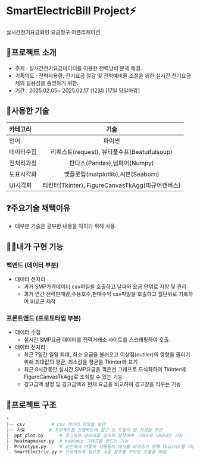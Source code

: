 # SmartElectricBill Project⚡

실시간전기요금확인 요금청구 어플리케이션

<!--
프로그래밍 입문 한달차 첫 프로젝트 작품.
-->
## 📝프로젝트 소개

* 주제 : 실시간전기요금데이터를 이용한 전력낭비 문제 해결.
* 기획의도 : 전력사용량, 전기요금 절감 및 전력예비율 조절을 위한 실시간 전기요금제의 실용성을 증명하기 위함.
* 기간 : 2025.02.05~ 2025.02.17 (12일) [17일 당일마감]


## 🔨사용한 기술

|카테고리|기술|
|:-|:-:|
|언어|파이썬|
|데이터수집|리퀘스트(request), 뷰티풀수프(Beatuifulsoup)|
|전처리과정|판다스(Pandas),넘파이(Numpy)|
|도표시각화|맷플롯립(matplotlib),씨본(Seaborn)|
|UI시각화|티킨터(Tkinter), FigureCanvasTkAgg(피규어캔버스)|

## ❓주요기술 채택이유
* 대부분 기술은 공부한 내용을 익히기 위해 사용.

## 🙋‍♂️내가 구현 기능

### 백엔드 (데이터 부분)
* 데이터 전처리
  * 과거 SMP가격데이터 csv파일을 호출하고 날짜와 요금 단위로 저장 및 관리
  * 과거 연간 전력판매량,수용호수,판매수익 csv파일을 호출하고 월단위로 기록하여 비교군 제작

### 프론트엔드 (프로토타입 부분)
* 데이터 수집
  * 실시간 SMP요금 데이터를 전력거래소 사이트를 스크래핑하여 호출.
* 데이터 전처리
  * 최근 7일간 일일 최대, 최소 요금을 불러오고 이상점(outlier)의 영향을 줄이기 위해 최대값의 평균, 최소값을 평균을 Tkinter에 표기
  * 최근 8시간동안 실시간 SMP요금을 꺽은선 그래프로 도식화하여 Tkinter에 FigureCanvasTkAgg로 조회할 수 있는 기능
  * 경고금액 설정 및 경고금액과 현재 요금을 비교하여 경고창을 띄우는 기능


## 🌲프로젝트 구조

```python
*
|-- csv          # csv 데이터 파일들 보관
|-- 자료         # 프로젝트를 진행하는데 참고 및 도움이 된 자료들 보관
|- ppt_plot.py      # 경고비와 낭비비를 임의로 설정하며 그래프로 나타내는 기능
|- heatmapmaker.py  # heatmap 그래프를 만드는 기능
|- Prototype.py     # 실전에서 어떻게 사용될지 예시를 보여주기 위해 Tkinter를 이용해 인터페이스를 구현함
`- SmartElectric.py # 프로젝트에 필요한 각종 함수를 모아둔 모듈용 파일
```
